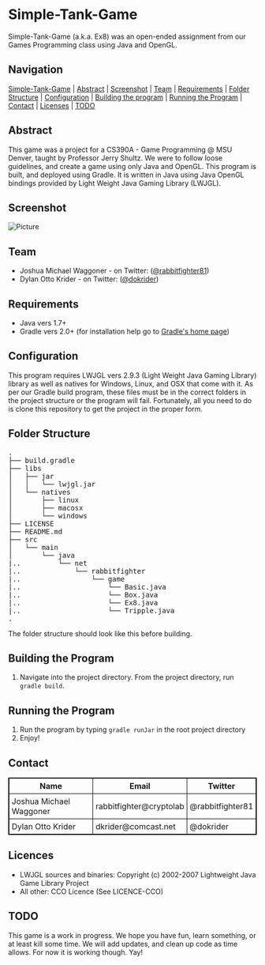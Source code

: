 Simple-Tank-Game
===============================
Simple-Tank-Game (a.k.a. Ex8) was an open-ended assignment from our Games Programming class using Java and OpenGL. 

Navigation
-----------
[Simple-Tank-Game](#tsimple-tank-game) |
[Abstract](#abstract) |
[Screenshot](#screenshot) |
[Team](#team) |
[Requirements](#requirements) |
[Folder Structure](#folder-structure) |
[Configuration](#configuration) |
[Building the program](#building-the-program) |
[Running the Program](#running-the-program) |
[Contact](#contact) |
[Licenses](#licenses) |
[TODO](#todo)

Abstract
--------
This game was a project for a CS390A - Game Programming @ MSU Denver, taught by Professor Jerry Shultz. We were to follow loose guidelines, and create a game using only Java and OpenGL. This program is built, and deployed using Gradle. It is written in Java using Java OpenGL bindings provided by Light Weight Java Gaming Library (LWJGL). 

Screenshot
----------
![Picture](http://rabbitfighter.net/wp-content/uploads/2015/04/Simple-Tank-Game.png)

Team
----------------
<ul>
<li>Joshua Michael Waggoner - on Twitter: (<a href="https://twitter.com/rabbitfighter81">@rabbitfighter81</a>)</li>
<li>Dylan Otto Krider - on Twitter:  (<a href="https://twitter.com/dokrider">@dokrider</a>)</li>
</ul>

Requirements
------------
<ul>
<li> Java vers 1.7+ </l1>
<li> Gradle vers 2.0+ (for installation help go to <a href="https://gradle.org/">Gradle's home page</a>)</li>
</ul>


Configuration
-------------
This program requires LWJGL vers 2.9.3 (Light Weight Java Gaming Library) library as well as natives for Windows, Linux, and OSX that come with it. As per our Gradle build program, these files must be in the correct folders in the project structure or the program will fail. Fortunately, all you need to do is clone this repository to get the project in the proper form.

Folder Structure
----------------
<pre>
.
├── build.gradle
├── libs
│   ├── jar
│   │   └── lwjgl.jar
│   └── natives
│       ├── linux
│       ├── macosx
│       └── windows
├── LICENSE
├── README.md
├── src
│   └── main
│       └── java
|..         └── net
|..             └── rabbitfighter
|..                 └── game
|..                     └── Basic.java
|..                     └── Box.java
|..                     └── Ex8.java
|..                     └── Tripple.java
.
</pre>

The folder structure should look like this before building.

Building the Program
--------------------
<ol>
<li>Navigate into the project directory. From the project directory, run <code>gradle build</code>.</li>
</ol>

Running the Program
-------------------
<ol>
<li>Run the program by typing <code>gradle runJar</code> in the root project directory</li>
<li>Enjoy!</li>
</ol>

Contact
-------
<style>
table, th, td {
    border: 1px solid black;
    border-collapse: collapse;
}
th, td {
    padding: 5px;
}
</style>
<table style="width:100%">
  <tr>
    <th>Name</th>
    <th>Email</th>		
    <th>Twitter</th>
  </tr>
  <tr>
    <td>Joshua Michael Waggoner</td>
    <td>rabbitfighter@cryptolab</td>		
    <td>@rabbitfighter81</td>
  </tr>
  <tr>
    <td>Dylan Otto Krider</td>
    <td>dkrider@comcast.net</td>		
    <td>@dokrider</td>
  </tr>
</table>

Licences
---------
<ul>
<li>LWJGL sources and binaries: Copyright (c) 2002-2007 Lightweight Java Game Library Project</li>
<li>All other: CCO Licence (See LICENCE-CCO)</li>
</ul>

TODO
----
This game is a work in progress. We hope you have fun, learn something, or at least kill some time. We will add updates, and clean up code as time allows. For now it is working though. Yay!
